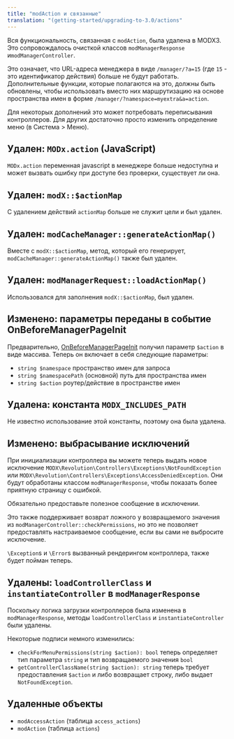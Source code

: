 ```yaml
---
title: "modAction и связанные"
translation: "(getting-started/upgrading-to-3.0/actions"
---
```


Вся функциональность, связанная с `modAction`, была удалена в MODX3. Это сопровождалось очисткой классов `modManagerResponse` и`modManagerController`.

Это означает, что URL-адреса менеджера в виде `/manager/?a=15` (где `15` - это идентификатор действия) больше не будут работать. Дополнительные функции, которые полагаются на это, должны быть обновлены, чтобы использовать вместо них маршрутизацию на основе пространства имен в форме `/manager/?namespace=myextra&a=action`.

Для некоторых дополнений это может потребовать переписывания контроллеров. Для других достаточно просто изменить определение меню (в Система > Меню).

## Удален: `MODx.action` (JavaScript)

`MODx.action` переменная javascript в менеджере больше недоступна и может вызвать ошибку при доступе без проверки, существует ли она.

## Удален: `modX::$actionMap`

С удалением действий `actionMap` больше не служит цели и был удален.

## Удален: `modCacheManager::generateActionMap()`

Вместе с `modX::$actionMap`, метод, который его генерирует, `modCacheManager::generateActionMap()` также был удален.

## Удален: `modManagerRequest::loadActionMap()`

Использовался для заполнения `modX::$actionMap`, был удален.

## Изменено: параметры переданы в событие OnBeforeManagerPageInit

Предварительно, [OnBeforeManagerPageInit](extending-modx/plugins/system-events/onbeforemanagerpageinit) получил параметр `$action` в виде массива. Теперь он включает в себя следующие параметры:

-   `string $namespace` пространство имен для запроса
-   `string $namespacePath` (основной) путь для пространства имен
-   `string $action` роутер/действие в пространстве имен

## Удалена: константа `MODX_INCLUDES_PATH`

Не известно использование этой константы, поэтому она была удалена.

## Изменено: выбрасывание исключений

При инициализации контроллера вы можете теперь выдать новое исключение `MODX\Revolution\Controllers\Exceptions\NotFoundException` или `MODX\Revolution\Controllers\Exceptions\AccessDeniedException`. Они будут обработаны классом `modManagerResponse`, чтобы показать более приятную страницу с ошибкой.

Обязательно предоставьте полезное сообщение в исключении.

Это также поддерживает возврат ложного y возвращаемого значения из `modManagerController::checkPermissions`, но это не позволяет предоставлять настраиваемое сообщение, если вы сами не выбросите исключение.

`\Exception`s и `\Error`s вызванный рендерингом контроллера, также будет пойман теперь.

## Удалены: `loadControllerClass` и `instantiateController` в `modManagerResponse`

Поскольку логика загрузки контроллеров была изменена в `modManagerResponse`, методы `loadControllerClass` и `instantiateController` были удалены.

Некоторые подписи немного изменились:

-   `checkForMenuPermissions(string $action): bool` теперь определяет тип параметра `string` и тип возвращаемого значения `bool`
-   `getControllerClassName(string $action): string` теперь требует предоставления `$action` и либо возвращает строку, либо выдает `NotFoundException`.

## Удаленные объекты

-   `modAccessAction` (таблица `access_actions`)
-   `modAction` (таблица `actions`)
